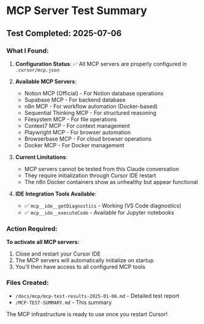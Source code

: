 # MCP Server Test Summary

## Test Completed: 2025-07-06

### What I Found:

1. **Configuration Status**: ✅ All MCP servers are properly configured in `.cursor/mcp.json`

2. **Available MCP Servers**:
   - Notion MCP (Official) - For Notion database operations
   - Supabase MCP - For backend database
   - n8n MCP - For workflow automation (Docker-based)
   - Sequential Thinking MCP - For structured reasoning
   - Filesystem MCP - For file operations
   - Context7 MCP - For context management
   - Playwright MCP - For browser automation
   - Browserbase MCP - For cloud browser operations
   - Docker MCP - For Docker management

3. **Current Limitations**:
   - MCP servers cannot be tested from this Claude conversation
   - They require initialization through Cursor IDE restart
   - The n8n Docker containers show as unhealthy but appear functional

4. **IDE Integration Tools Available**:
   - ✅ `mcp__ide__getDiagnostics` - Working (VS Code diagnostics)
   - ✅ `mcp__ide__executeCode` - Available for Jupyter notebooks

### Action Required:

**To activate all MCP servers:**
1. Close and restart your Cursor IDE
2. The MCP servers will automatically initialize on startup
3. You'll then have access to all configured MCP tools

### Files Created:
- `/docs/mcp/mcp-test-results-2025-01-06.md` - Detailed test report
- `/MCP-TEST-SUMMARY.md` - This summary

The MCP infrastructure is ready to use once you restart Cursor!